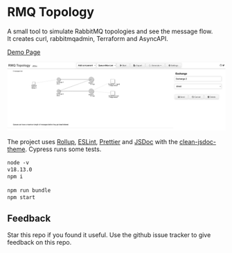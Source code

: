 # RMQ Topology

A small tool to simulate RabbitMQ topologies and see the message flow.  
It creates curl, rabbitmqadmin, Terraform and AsyncAPI.  

[Demo Page](https://dbproductions.github.io/rmq-topology/)

![demo page screenshot](screenshot.png "Demo Page Screenshot")

The project uses [Rollup](https://rollupjs.org/), [ESLint](https://eslint.org/), [Prettier](https://prettier.io/) and [JSDoc](https://jsdoc.app/) with the [clean-jsdoc-theme](https://ankdev.me/clean-jsdoc-theme/). Cypress runs some tests.  

    node -v
    v18.13.0
    npm i

    npm run bundle
    npm start

## Feedback
Star this repo if you found it useful. Use the github issue tracker to give feedback on this repo.